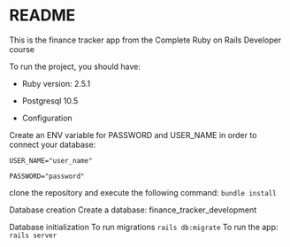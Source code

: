 # README

This is the finance tracker app from the Complete Ruby on Rails Developer course

To run the project, you should have:

- Ruby version: 2.5.1

- Postgresql 10.5


* Configuration

Create an ENV variable for PASSWORD and USER_NAME in order to connect your database:

    USER_NAME="user_name"

    PASSWORD="password"
    
clone the repository and execute the following command:
    `bundle install`

Database creation
    Create a database: finance_tracker_development

Database initialization
    To run migrations
    `rails db:migrate`
    To run the app:
    `rails server`

